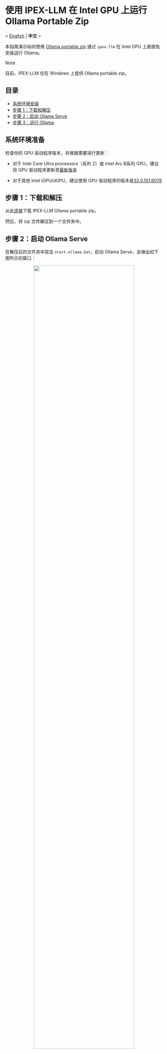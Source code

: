 # 使用 IPEX-LLM 在 Intel GPU 上运行 Ollama Portable Zip
<p>
   < <a href='./ollama_portablze_zip_quickstart.md'>English</a> | <b>中文</b> >
</p>

本指南演示如何使用 [Ollama portable zip](https://github.com/intel/ipex-llm/releases/download/v2.2.0-nightly/ollama-0.5.4-ipex-llm-2.2.0b20250211.zip) 通过 `ipex-llm` 在 Intel GPU 上直接免安装运行 Ollama。

> [!NOTE]
> 目前，IPEX-LLM 仅在 Windows 上提供 Ollama portable zip。

## 目录
- [系统环境安装](#系统环境准备)
- [步骤 1：下载和解压](#步骤-1下载和解压)
- [步骤 2：启动 Ollama Serve](#步骤-2启动-ollama-serve)
- [步骤 3：运行 Ollama](#步骤-3运行-ollama)

## 系统环境准备

检查你的 GPU 驱动程序版本，并根据需要进行更新：

- 对于 Intel Core Ultra processors（系列 2）或 Intel Arc B系列 GPU，建议将 GPU 驱动程序更新至[最新版本](https://www.intel.com/content/www/us/en/download/785597/intel-arc-iris-xe-graphics-windows.html)

- 对于其他 Intel iGPU/dGPU，建议使用 GPU 驱动程序的版本是[32.0.101.6078](https://www.intel.com/content/www/us/en/download/785597/834050/intel-arc-iris-xe-graphics-windows.html)

## 步骤 1：下载和解压

从此[连接](https://github.com/intel/ipex-llm/releases/download/v2.2.0-nightly/ollama-0.5.4-ipex-llm-2.2.0b20250211.zip)下载 IPEX-LLM Ollama portable zip。

然后，将 zip 文件解压到一个文件夹中。

## 步骤 2：启动 Ollama Serve

在解压后的文件夹中双击 `start-ollama.bat`，启动 Ollama Serve，会弹出如下图所示的窗口：

<div align="center">
  <img src="https://llm-assets.readthedocs.io/en/latest/_images/ollama_portable_start_ollama.png"  width=80%/>
</div>

## 步骤 3：运行 Ollama

在 Intel GPUs 上使用 Ollama 运行 LLMs，如下所示：

- 打开 "Command Prompt" (cmd)，通过此路径 `cd /d PATH\TO\EXTRACTED\FOLDER` 进入解压后的文件夹
- 在 "Command Prompt" 中运行 `ollama run deepseek-r1:7（可以将当前模型替换为你需要的模型）

<div align="center">
  <img src="https://llm-assets.readthedocs.io/en/latest/_images/ollama_portable_run_ollama.png"  width=80%/>
</div>
